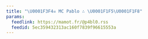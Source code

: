 ```yaml
---
title: "\U0001F3F4‍☠️ MC Pablo ∴ \U0001F1F5\U0001F1F8"
params:
  feedlink: https://mamot.fr/@p4bl0.rss
  feedid: 5ec359432313ac160f7839f96615553a
---
```

